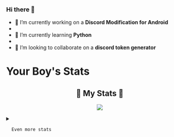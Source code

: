 ### Hi there 👋




- 🔭 I’m currently working on a **Discord Modification for Android**
- 
- 🌱 I’m currently learning **Python**
- 
- 👯 I’m looking to collaborate on a **discord token generator**

# Your Boy's Stats

<h2 align="center"> 🚀 My Stats 🚀</h2>

<p align="center">

<img src="https://github-readme-streak-stats.herokuapp.com/?user=BoltOP7625&theme=tokyonight">

</p>

<details>

  <summary>

      Even more stats

  </summary>

  <p align="center">

    <img src="https://github-profile-trophy.vercel.app/?username=BoltOP7625&theme=dracula">

    <img src="https://github-readme-stats.vercel.app/api?username=BoltOP7625&theme=tokyonight&count_private=true&show_icons=true&include_all_commits=true">

  </p>

</details>
